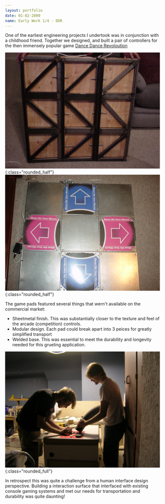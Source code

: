 ```yaml
---
layout: portfolio
date: 01-02-2000
name: Early Work 1/4 - DDR
---
```


One of the earliest engineering projects I undertook was in conjunction with a childhood friend.
Together we designed, and built a pair of controllers for the then immensely popular game 
[Dance Dance Revoloution](https://en.wikipedia.org/wiki/Dance_Dance_Revolution)  

![alt text](/images/ddr_pad_1.jpg "DDR Pad Front side"){:class="rounded_half"}
![alt text](/images/ddr_pad_2.jpg "DDR Pad Front side"){:class="rounded_half"}

The game pads featured several things that wern't available on the commercial market:
* Sheetmetal finish.  This was substantially closer to the texture and feel of the arcade (competition) controls.
* Modular design.  Each pad could break apart into 3 peices for greatly simplified transport
* Welded base. This was essential to meet the durability and longevity needed for this grueling application.

![alt text](/images/ddr_fab.jpg "DDR Pad Front side"){:class="rounded_full"}

In retrospect this was quite a challenge from a human interface design perspective.  Building a
interaction surface that interfaced with existing console gaming systems and met our needs for transportation
and durability was quite daunting!